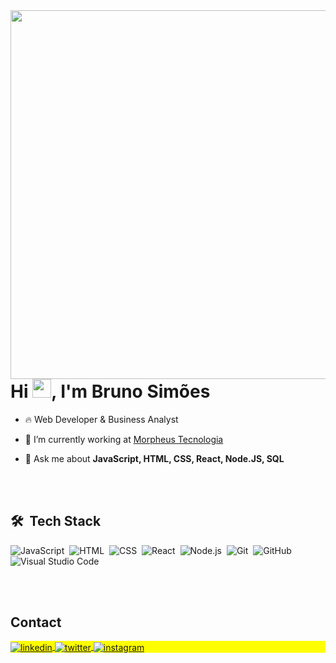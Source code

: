 <img align="right" height="590em" src="https://raw.githubusercontent.com/gist/obrunosimoes/4f3a432adf8722adfa1613b560797be6/raw/9fbed32f87b30cb192e4e4df7ece24d60813a478/githubcard.svg"/>
<h1 align="left">Hi <img src="https://raw.githubusercontent.com/kaueMarques/kaueMarques/master/hi.gif" height="30px">, I'm Bruno Simões</h1>
<!-- <p align="left"> <img src="https://komarev.com/ghpvc/?username=obrunosimoes&color=blue" alt="Profile views" /> </p> -->

- 🔥 Web Developer & Business Analyst

- 🔭 I’m currently working at [Morpheus Tecnologia](https://www.linkedin.com/company/morpheus-tecnologia)

- 💬 Ask me about **JavaScript, HTML, CSS, React, Node.JS, SQL**

<br><br>

## 🛠 &nbsp;Tech Stack

![JavaScript](https://img.shields.io/badge/-JavaScript-05122A?style=flat&logo=javascript)&nbsp;
![HTML](https://img.shields.io/badge/-HTML-05122A?style=flat&logo=HTML5)&nbsp;
![CSS](https://img.shields.io/badge/-CSS-05122A?style=flat&logo=CSS3&logoColor=1572B6)&nbsp;
![React](https://img.shields.io/badge/-React-05122A?style=flat&logo=react)&nbsp;
![Node.js](https://img.shields.io/badge/-Node.js-05122A?style=flat&logo=node.js)&nbsp;
![Git](https://img.shields.io/badge/-Git-05122A?style=flat&logo=git)&nbsp;
![GitHub](https://img.shields.io/badge/-GitHub-05122A?style=flat&logo=github)&nbsp;
![Visual Studio Code](https://img.shields.io/badge/-Visual%20Studio%20Code-05122A?style=flat&logo=visual-studio-code&logoColor=007ACC)&nbsp;
<!--
![PostgreSQL](https://img.shields.io/badge/-PostgreSQL-05122A?style=flat&logo=postgresql)&nbsp;
![SQLite](https://img.shields.io/badge/-SQLite-05122A?style=flat&logo=sqlite)&nbsp;
![Markdown](https://img.shields.io/badge/-Markdown-05122A?style=flat&logo=markdown)&nbsp;
-->

<!--
<br><br>

## ⚙️ &nbsp;GitHub Analytics

<p align="left">
<img width="530em" src="https://github-readme-stats.vercel.app/api?username=obrunosimoes&show_icons=true&theme=vision-friendly-dark" alt="obrunosimoes's stats"/>
<img width="530em" src="https://github-readme-stats.vercel.app/api/top-langs/?username=obrunosimoes&layout=compact&theme=vision-friendly-dark" alt="obrunosimoes's most languages"/>
</p>
-->

<br><br>

## Contact

<p align="left" style="background:yellow">
<a href="https://linkedin.com/in/obrunosimoes" target="_blank">
  <img align="center" src="https://img.shields.io/badge/-obrunosimoes-05122A?style=flat&logo=linkedin" alt="linkedin"/>
</a>
<a href="https://twitter.com/eubrunosimoes" target="_blank">
  <img align="center" src="https://img.shields.io/badge/-eubrunosimoes-05122A?style=flat&logo=twitter" alt="twitter"/>  
</a>
<a href="https://instagram.com/obrunosimoes" target="_blank">
 <img align="center" src="https://img.shields.io/badge/-obrunosimoes-05122A?style=flat&logo=instagram" alt="instagram"/>
</a>
</p>
